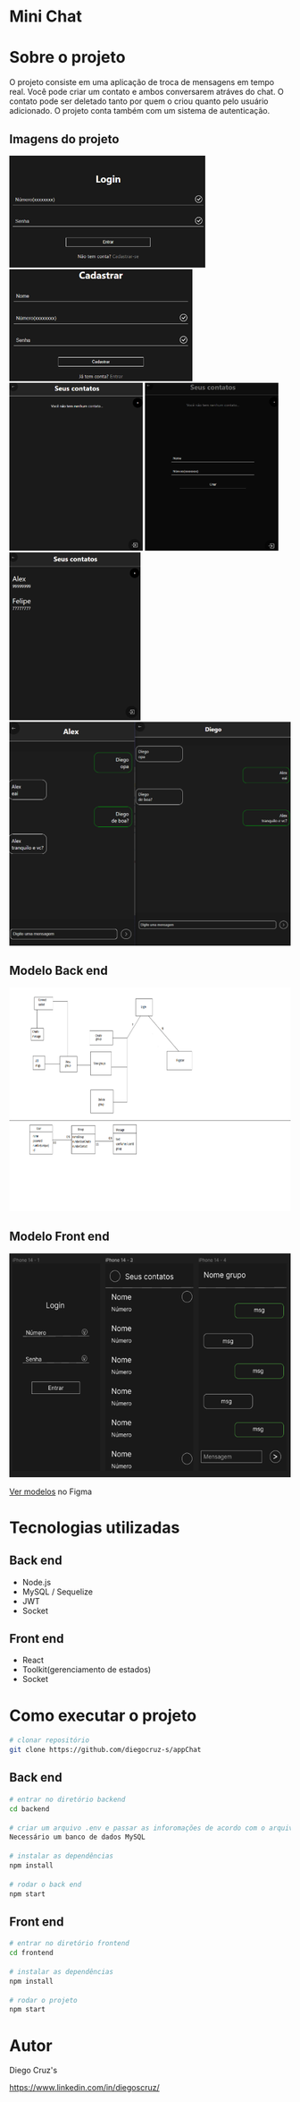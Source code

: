 # Mini Chat

# Sobre o projeto
<p>O projeto consiste em uma aplicação de troca de mensagens em tempo real. Você pode criar um contato e ambos conversarem atráves do chat. O contato pode ser deletado tanto por quem o criou quanto pelo usuário adicionado. O projeto conta também com um sistema de autenticação.</p>

## Imagens do projeto
<div float="left">
    <img height="200em" src="./imgsReadme/ex1.png" alt="Imagem exemplo" />
    <img height="200em" src="./imgsReadme/ex5.png" alt="Imagem exemplo" />
    <br />
    <img height="300em" src="./imgsReadme/ex2.png" alt="Imagem exemplo" />
    <img height="300em" src="./imgsReadme/ex3.png" alt="Imagem exemplo" />
    <img height="300em" src="./imgsReadme/ex6.png" alt="Imagem exemplo" />
    <br />
    <img height="400em" src="./imgsReadme/ex4.png" alt="Imagem exemplo" />
</div>

## Modelo Back end
<img height="400em" src="./imgsReadme/modeloBackend.png" alt="Imagem exemplo" />

## Modelo Front end
<img height="400em" src="./imgsReadme/modeloFrontend.png" alt="Imagem exemplo" />
<p><a href="https://www.figma.com/file/I7KTnC7h2GChDoB8ExUg9y/Untitled?node-id=0%3A1">Ver modelos</a> no Figma</p>

# Tecnologias utilizadas
## Back end
- Node.js
- MySQL / Sequelize
- JWT
- Socket

## Front end
- React
- Toolkit(gerenciamento de estados)
- Socket

# Como executar o projeto
```bash
# clonar repositório
git clone https://github.com/diegocruz-s/appChat
```
## Back end
```bash
# entrar no diretório backend
cd backend

# criar um arquivo .env e passar as inforomações de acordo com o arquivo .env.example
Necessário um banco de dados MySQL

# instalar as dependências
npm install

# rodar o back end
npm start
```

## Front end 
```bash
# entrar no diretório frontend
cd frontend

# instalar as dependências
npm install

# rodar o projeto
npm start
```

# Autor
<p>Diego Cruz's</p>
<a href="https://www.linkedin.com/in/diegoscruz/">https://www.linkedin.com/in/diegoscruz/</a>